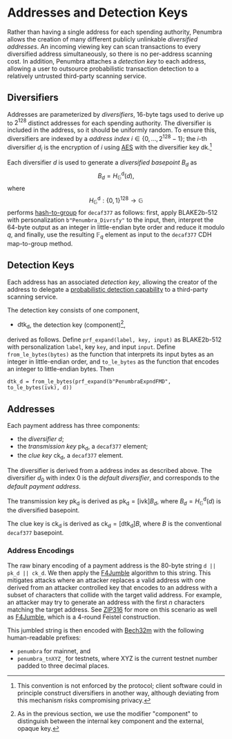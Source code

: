 # Addresses and Detection Keys

Rather than having a single address for each spending authority, Penumbra allows
the creation of many different publicly unlinkable *diversified addresses*.  An
incoming viewing key can scan transactions to every diversified address
simultaneously, so there is no per-address scanning cost.  In addition, Penumbra
attaches a *detection key* to each address, allowing a user to outsource
probabilistic transaction detection to a relatively untrusted third-party
scanning service.

## Diversifiers

Addresses are parameterized by *diversifiers*, 16-byte tags used to derive up to
$2^{128}$ distinct addresses for each spending authority.  The diversifier is
included in the address, so it should be uniformly random.  To ensure this,
diversifiers are indexed by a *address index* $i \in \{0, \ldots, 2^{128} -
1\}$; the $i$-th diversifier $d_i$ is the encryption of $i$ using [AES] with
the diversifier key $\mathsf{dk}$.[^1]

Each diversifier $d$ is used to generate a *diversified basepoint* $B_d$ as
$$B_d = H_{\mathbb G}^{\mathsf d}(d),$$
where 
$$H_{\mathbb G}^{\mathsf d} : \{0, 1\}^{128} \rightarrow \mathbb G$$
performs [hash-to-group] for `decaf377` as follows: first, apply BLAKE2b-512
with personalization `b"Penumbra_Divrsfy"` to the input, then, interpret the
64-byte output as an integer in little-endian byte order and reduce it modulo
$q$, and finally, use the resulting $\mathbb F_q$ element as input to the
`decaf377` CDH map-to-group method.

## Detection Keys

Each address has an associated *detection key*, allowing the creator of the
address to delegate a [probabilistic detection capability][fmd] to a third-party
scanning service.

The detection key consists of one component,

* $\mathsf{dtk_d}$, the detection key (component)[^2],

derived as follows.  Define `prf_expand(label, key, input)` as BLAKE2b-512 with
personalization `label`, key `key`, and input `input`.  Define
`from_le_bytes(bytes)` as the function that interprets its input bytes as an
integer in little-endian order, and `to_le_bytes` as the function that encodes
an integer to little-endian bytes.  Then
```
dtk_d = from_le_bytes(prf_expand(b"PenumbraExpndFMD", to_le_bytes(ivk), d))
```

## Addresses

Each payment address has three components:

* the *diversifier* $d$;
* the *transmission key* $\mathsf{pk_d}$, a `decaf377` element;
* the *clue key* $\mathsf{ck_d}$, a `decaf377` element.

The diversifier is derived from a address index as described above.  The
diversifier $d_0$ with index $0$ is the *default diversifier*, and corresponds
to the *default payment address*.

The transmission key $\mathsf{pk_d}$ is derived as $\mathsf{pk_d} =
[\mathsf{ivk}]B_d$, where $B_d = H_{\mathbb G}^{\mathsf d}(d)$ is the
diversified basepoint.

The clue key is $\mathsf{ck_d}$ is derived as $\mathsf{ck_d} =
[\mathsf{dtk_d}]B$, where $B$ is the conventional `decaf377` basepoint.

### Address Encodings

The raw binary encoding of a payment address is the 80-byte string `d || pk_d ||
ck_d`.  We then apply the [F4Jumble] algorithm to
this string. This mitigates attacks where an attacker replaces a valid
address with one derived from an attacker controlled key that encodes to an
address with a subset of characters that collide with the target valid address.
For example, an attacker may try to generate an address with the first
$n$ characters matching the target address. See [ZIP316] for more on this
scenario as well as [F4Jumble], which is a 4-round Feistel construction.

This jumbled string is then encoded with [Bech32m] with the following
human-readable prefixes:

* `penumbra` for mainnet, and
* `penumbra_tnXYZ_` for testnets, where XYZ is the current testnet number padded
  to three decimal places.

[^1]: This convention is not enforced by the protocol; client software could in
principle construct diversifiers in another way, although deviating from this
mechanism risks compromising privacy.

[^2]: As in the previous section, we use the modifier "component" to distinguish
between the internal key component and the external, opaque key.

[AES]: https://docs.rs/aes/latest/aes/
[Bech32m]: https://github.com/bitcoin/bips/blob/master/bip-0350.mediawiki
[hash-to-group]: ../../crypto/decaf377/group_hash.md
[F4Jumble]: https://zips.z.cash/zip-0316#jumbling
[fmd]: ../../crypto/fmd.md
[ZIP316]: https://zips.z.cash/zip-0316

